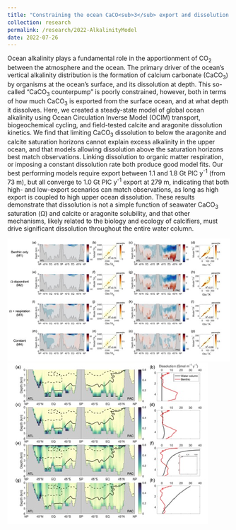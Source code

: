 ```yaml
---
title: "Constraining the ocean CaCO<sub>3</sub> export and dissolution through a global alkalinity model"
collection: research
permalink: /research/2022-AlkalinityModel
date: 2022-07-26
---
```


Ocean alkalinity plays a fundamental role in the apportionment of CO<sub>2</sub> between the atmosphere and the ocean. The primary driver of the ocean’s vertical alkalinity distribution is the formation of calcium carbonate (CaCO<sub>3</sub>) by organisms at the ocean’s surface, and its dissolution at depth. This so-called “CaCO<sub>3</sub> counterpump” is poorly constrained, however, both in terms of how much CaCO<sub>3</sub> is exported from the surface ocean, and at what depth it dissolves. Here, we created a steady-state model of global ocean alkalinity using Ocean Circulation Inverse Model (OCIM) transport, biogeochemical cycling, and field-tested calcite and aragonite dissolution kinetics. We find that limiting CaCO<sub>3</sub> dissolution to below the aragonite and calcite saturation horizons cannot explain excess alkalinity in the upper ocean, and that models allowing dissolution above the saturation horizons best match observations. Linking dissolution to organic matter respiration, or imposing a constant dissolution rate both produce good model fits. Our best performing models require export between 1.1 and 1.8 Gt PIC y<sup>-1</sup> (from 73 m), but all converge to 1.0 Gt PIC y<sup>-1</sup> export at 279 m, indicating that both high- and low-export scenarios can match observations, as long as high export is coupled to high upper ocean dissolution. These results demonstrate that dissolution is not a simple function of seawater CaCO<sub>3</sub> saturation (Ω) and calcite or aragonite solubility, and that other mechanisms, likely related to the biology and ecology of calcifiers, must drive significant dissolution throughout the entire water column.

![Alkalinity model mismatch with observations](/files/alkmisfit.jpg)
![CaCO3 dissolution patterns](/files/dissolution.jpg)
